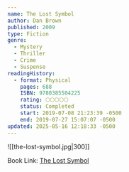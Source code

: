 ```yaml
---
name: The Lost Symbol
author: Dan Brown
published: 2009
type: Fiction
genre:
  - Mystery
  - Thriller
  - Crime
  - Suspense
readingHistory:
  - format: Physical
    pages: 688
    ISBN: 9780385504225
    rating: 🌕🌕🌕🌕🌕
    status: Completed
    start: 2019-07-08 21:23:39 -0500
    end: 2019-07-27 15:07:07 -0500
updated: 2025-05-16 12:18:33 -0500
---
```


![[the-lost-symbol.jpg|300]]

Book Link: [The Lost Symbol](https://www.goodreads.com/book/show/6411961-the-lost-symbol)
